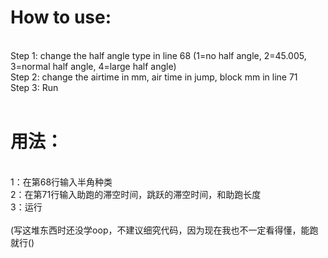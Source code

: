 <h1>How to use:</h1>
<br>
Step 1: change the half angle type in line 68 (1=no half angle, 2=45.005, 3=normal half angle, 4=large half angle)
<br>
Step 2: change the airtime in mm, air time in jump, block mm in line 71
<br>
Step 3: Run
<br>
<br>

<h1>用法：</h1>
<br>
1：在第68行输入半角种类
<br>
2：在第71行输入助跑的滞空时间，跳跃的滞空时间，和助跑长度
<br>
3：运行
<br>
<br>
(写这堆东西时还没学oop，不建议细究代码，因为现在我也不一定看得懂，能跑就行()
